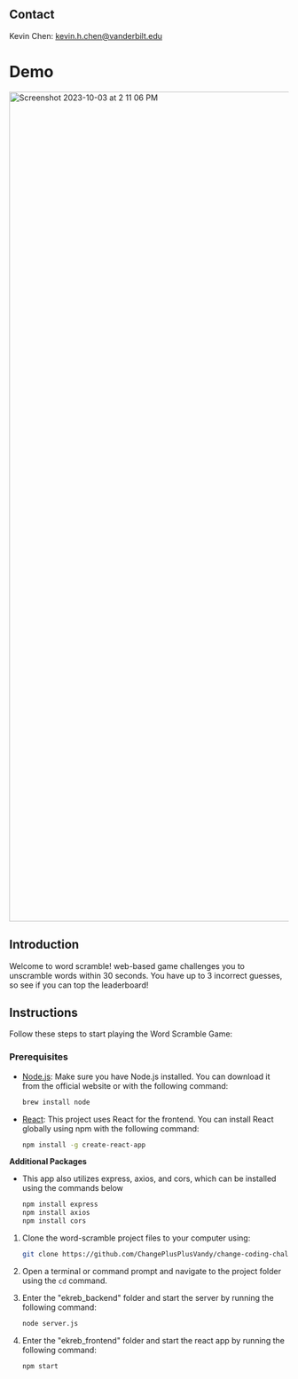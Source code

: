 ## Contact

Kevin Chen: [kevin.h.chen@vanderbilt.edu](mailto:kevin.h.chen@vanderbilt.edu)

# Demo

<img width="1496" alt="Screenshot 2023-10-03 at 2 11 06 PM" src="https://github.com/chenkh1/word-scramble/assets/94060565/fd6f5c5b-7932-47fd-9e05-13efa8281ca4">


## Introduction

Welcome to word scramble! web-based game challenges you to unscramble words within 30 seconds. You have up to 3 incorrect guesses, so see if you can top the leaderboard!

## Instructions

Follow these steps to start playing the Word Scramble Game:

### Prerequisites

- [Node.js](https://nodejs.org/): Make sure you have Node.js installed. You can download it from the official website or with the following command:
  ```bash
  brew install node
  ```
- [React](https://reactjs.org/): This project uses React for the frontend. You can install React globally using npm with the following command:
  ```bash
  npm install -g create-react-app
  ```

**Additional Packages**

- This app also utilizes express, axios, and cors, which can be installed using the commands below
  ```bash
  npm install express
  npm install axios
  npm install cors
  ```

1. Clone the word-scramble project files to your computer using:

   ```bash
   git clone https://github.com/ChangePlusPlusVandy/change-coding-challenge-2023-chenkh1.git

   ```

2. Open a terminal or command prompt and navigate to the project folder using the `cd` command.

3. Enter the "ekreb_backend" folder and start the server by running the following command:
   ```bash
   node server.js
   ```
4. Enter the "ekreb_frontend" folder and start the react app by running the following command:
   ```bash
   npm start
   ```
